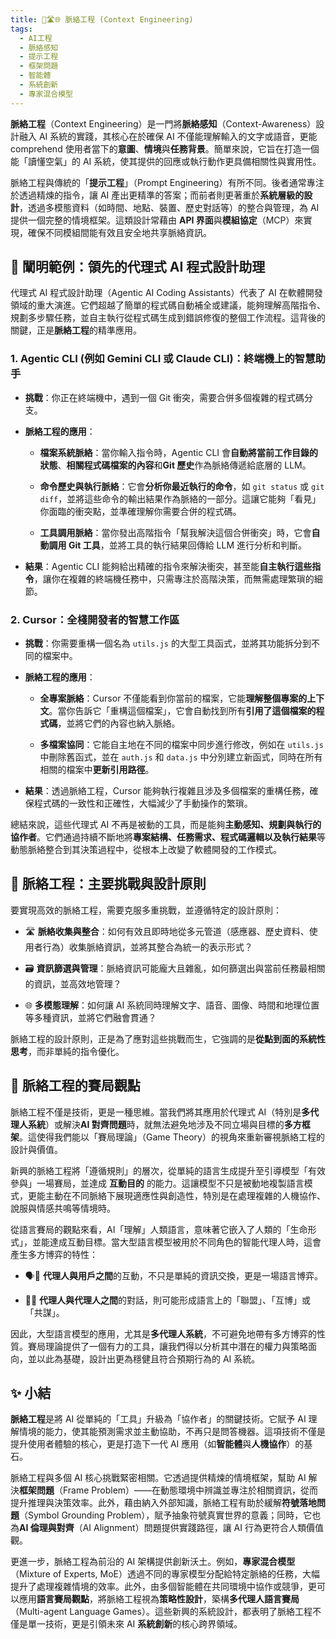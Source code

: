 ```yaml
---
title: 🌉🛣🌐 脈絡工程 (Context Engineering)
tags:
  - AI工程
  - 脈絡感知
  - 提示工程
  - 框架問題
  - 智能體
  - 系統創新
  - 專家混合模型
---
```

**脈絡工程**（Context Engineering）是一門將**脈絡感知**（Context-Awareness）設計融入 AI 系統的實踐，其核心在於確保 AI 不僅能理解輸入的文字或語音，更能 comprehend 使用者當下的**意圖**、**情境**與**任務背景**。簡單來說，它旨在打造一個能「讀懂空氣」的 AI 系統，使其提供的回應或執行動作更具備相關性與實用性。

脈絡工程與傳統的「**提示工程**」（Prompt Engineering）有所不同。後者通常專注於透過精煉的指令，讓 AI 產出更精準的答案；而前者則更著重於**系統層級的設計**，透過多模態資料（如時間、地點、裝置、歷史對話等）的整合與管理，為 AI 提供一個完整的情境框架。這類設計常藉由 **API 界面**與**模組協定**（MCP）來實現，確保不同模組間能有效且安全地共享脈絡資訊。

## 🛅 闡明範例：領先的代理式 AI 程式設計助理

代理式 AI 程式設計助理（Agentic AI Coding Assistants）代表了 AI 在軟體開發領域的重大演進。它們超越了簡單的程式碼自動補全或建議，能夠理解高階指令、規劃多步驟任務，並自主執行從程式碼生成到錯誤修復的整個工作流程。這背後的關鍵，正是**脈絡工程**的精準應用。

### 1. **Agentic CLI (例如 Gemini CLI 或 Claude CLI)：終端機上的智慧助手**

- **挑戰**：你正在終端機中，遇到一個 Git 衝突，需要合併多個複雜的程式碼分支。
    
- **脈絡工程的應用**：
    
    - **檔案系統脈絡**：當你輸入指令時，Agentic CLI 會**自動將當前工作目錄的狀態**、**相關程式碼檔案的內容**和**Git 歷史**作為脈絡傳遞給底層的 LLM。
        
    - **命令歷史與執行脈絡**：它會**分析你最近執行的命令**，如 `git status` 或 `git diff`，並將這些命令的輸出結果作為脈絡的一部分。這讓它能夠「看見」你面臨的衝突點，並準確理解你需要合併的程式碼。
        
    - **工具調用脈絡**：當你發出高階指令「幫我解決這個合併衝突」時，它會**自動調用 Git 工具**，並將工具的執行結果回傳給 LLM 進行分析和判斷。
        
- **結果**：Agentic CLI 能夠給出精確的指令來解決衝突，甚至能**自主執行這些指令**，讓你在複雜的終端機任務中，只需專注於高階決策，而無需處理繁瑣的細節。

### 2. **Cursor：全棧開發者的智慧工作區**

- **挑戰**：你需要重構一個名為 `utils.js` 的大型工具函式，並將其功能拆分到不同的檔案中。
    
- **脈絡工程的應用**：
    
    - **全專案脈絡**：Cursor 不僅能看到你當前的檔案，它能**理解整個專案的上下文**。當你告訴它「重構這個檔案」，它會自動找到所有**引用了這個檔案的程式碼**，並將它們的內容也納入脈絡。
        
    - **多檔案協同**：它能自主地在不同的檔案中同步進行修改，例如在 `utils.js` 中刪除舊函式，並在 `auth.js` 和 `data.js` 中分別建立新函式，同時在所有相關的檔案中**更新引用路徑**。
        
- **結果**：透過脈絡工程，Cursor 能夠執行複雜且涉及多個檔案的重構任務，確保程式碼的一致性和正確性，大幅減少了手動操作的繁瑣。
    

總結來說，這些代理式 AI 不再是被動的工具，而是能夠**主動感知、規劃與執行的協作者**。它們通過持續不斷地將**專案結構、任務需求、程式碼邏輯以及執行結果**等動態脈絡整合到其決策過程中，從根本上改變了軟體開發的工作模式。

## 🌟 脈絡工程：主要挑戰與設計原則

要實現高效的脈絡工程，需要克服多重挑戰，並遵循特定的設計原則：

- 🛣️ **脈絡收集與整合**：如何有效且即時地從多元管道（感應器、歷史資料、使用者行為）收集脈絡資訊，並將其整合為統一的表示形式？
    
- 🗃️ **資訊篩選與管理**：脈絡資訊可能龐大且雜亂，如何篩選出與當前任務最相關的資訊，並高效地管理？
    
- 🌐 **多模態理解**：如何讓 AI 系統同時理解文字、語音、圖像、時間和地理位置等多種資訊，並將它們融會貫通？
    

脈絡工程的設計原則，正是為了應對這些挑戰而生，它強調的是**從點到面的系統性思考**，而非單純的指令優化。

## 🎲 脈絡工程的賽局觀點

脈絡工程不僅是技術，更是一種思維。當我們將其應用於代理式 AI（特別是**多代理人系統**）或解決**AI 對齊問題**時，就無法避免地涉及不同立場與目標的**多方框架**。這使得我們能以「賽局理論」（Game Theory）的視角來重新審視脈絡工程的設計與價值。

新興的脈絡工程將「遵循規則」的層次，從單純的語言生成提升至引導模型「有效參與」一場賽局，並達成 **互動目的** 的能力。這讓模型不只是被動地複製語言模式，更能主動在不同脈絡下展現適應性與創造性，特別是在處理複雜的人機協作、說服與情感共鳴等情境時。

從語言賽局的觀點來看，AI「理解」人類語言，意味著它嵌入了人類的「生命形式」，並能達成互動目標。當大型語言模型被用於不同角色的智能代理人時，這會產生多方博弈的特性：

- 🗣️💬 **代理人與用戶之間**的互動，不只是單純的資訊交換，更是一場語言博弈。
    
- 🤖🤖 **代理人與代理人之間**的對話，則可能形成語言上的「聯盟」、「互博」或「共謀」。
    

因此，大型語言模型的應用，尤其是**多代理人系統**，不可避免地帶有多方博弈的性質。賽局理論提供了一個有力的工具，讓我們得以分析其中潛在的權力與策略面向，並以此為基礎，設計出更為穩健且符合預期行為的 AI 系統。

## ✨ 小結

**脈絡工程**是將 AI 從單純的「工具」升級為「協作者」的關鍵技術。它賦予 AI 理解情境的能力，使其能預測需求並主動協助，不再只是問答機器。這項技術不僅是提升使用者體驗的核心，更是打造下一代 AI 應用（如**智能體**與**人機協作**）的基石。

脈絡工程與多個 AI 核心挑戰緊密相關。它透過提供精煉的情境框架，幫助 AI 解決**框架問題**（Frame Problem）——在動態環境中辨識並專注於相關資訊，從而提升推理與決策效率。此外，藉由納入外部知識，脈絡工程有助於緩解**符號落地問題**（Symbol Grounding Problem），賦予抽象符號真實世界的意義；同時，它也為**AI 倫理與對齊**（AI Alignment）問題提供實踐路徑，讓 AI 行為更符合人類價值觀。

更進一步，脈絡工程為前沿的 AI 架構提供創新沃土。例如，**專家混合模型**（Mixture of Experts, MoE）透過不同的專家模型分配給特定脈絡的任務，大幅提升了處理複雜情境的效率。此外，由多個智能體在共同環境中協作或競爭，更可以應用**語言賽局觀點**，將脈絡工程視為**策略性設計**，築構**多代理人語言賽局**（Multi-agent Language Games）。這些新興的系統設計，都表明了脈絡工程不僅是單一技術，更是引領未來 AI **系統創新**的核心跨界領域。